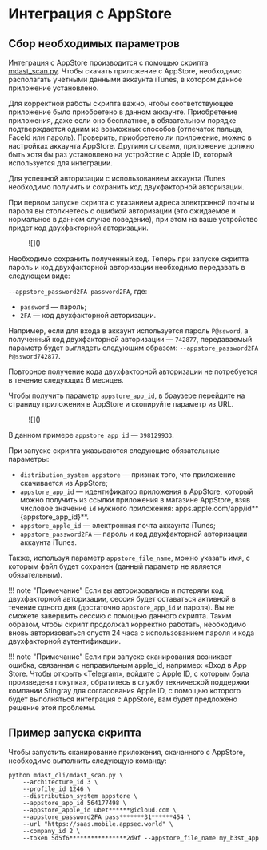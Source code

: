 # Интеграция с AppStore

## Сбор необходимых параметров

Интеграция с AppStore производится с помощью скрипта [mdast_scan.py](https://github.com/Dynamic-Mobile-Security/mdast-cli). Чтобы скачать приложение с AppStore, необходимо располагать учетными данными аккаунта iTunes, в котором данное приложение установлено.

Для корректной работы скрипта важно, чтобы соответствующее приложение было приобретено в данном аккаунте. Приобретение приложения, даже если оно бесплатное, в обязательном порядке подтверждается одним из возможных способов (отпечаток пальца, FaceId или пароль). Проверить, приобретено ли приложение, можно в настройках аккаунта AppStore. Другими словами, приложение должно быть хотя бы раз установлено на устройстве с Apple ID, который используется для интеграции.

Для успешной авторизации с использованием аккаунта iTunes необходимо получить и сохранить код двухфакторной авторизации.

При первом запуске скрипта с указанием адреса электронной почты и пароля вы столкнетесь с ошибкой авторизации (это ожидаемое и нормальное в данном случае поведение), при этом на ваше устройство придет код двухфакторной авторизации. 

<figure markdown>
![]()
</figure> 

Необходимо сохранить полученный код. Теперь при запуске скрипта пароль и код двухфакторной авторизации необходимо передавать в следующем виде:

`--appstore_password2FA password2FA`, где:

* `password` — пароль;
* `2FA` — код двухфакторной авторизации.

Например, если для входа в аккаунт используется пароль `P@ssword`, а полученный код двухфакторной авторизации — `742877`, передаваемый параметр будет выглядеть следующим образом: `--appstore_password2FA P@ssword742877`.

Повторное получение кода двухфакторной авторизации не потребуется в течение следующих 6 месяцев.

Чтобы получить параметр `appstore_app_id`, в браузере перейдите на страницу приложения в AppStore и скопируйте параметр из URL.

<figure markdown>
![]()
</figure> 

В данном примере `appstore_app_id` — `398129933`.

При запуске скрипта указываются следующие обязательные параметры:

* `distribution_system appstore` — признак того, что приложение скачивается из AppStore;
* `appstore_app_id` — идентификатор приложения в AppStore, который можно получить из ссылки приложения в магазине AppStore, взяв числовое значение `id` нужного приложения: apps.apple.com/app/id**{appstore_app_id}**.
* `appstore_apple_id` — электронная почта аккаунта iTunes;
* `appstore_password2FA` — пароль и код двухфакторной авторизации аккаунта iTunes.

Также, используя параметр `appstore_file_name`, можно указать имя, с которым файл будет сохранен (данный параметр не является обязательным).

!!! note "Примечание"
    Если вы авторизовались и потеряли код двухфакторной авторизации, сессия будет оставаться активной в течение одного дня (достаточно `appstore_app_id` и пароля). Вы не сможете завершить сессию с помощью данного скрипта. Таким образом, чтобы скрипт продолжал корректно работать, необходимо вновь авторизоваться спустя 24 часа с использованием пароля и кода двухфакторной аутентификации.

!!! note "Примечание"
    Если при запуске сканирования возникает ошибка, связанная с неправильным apple_id, например: «Вход в App Store. Чтобы открыть «Telegram», войдите с Apple ID, с которым была произведена покупка», обратитесь в службу технической поддержки компании Stingray для согласования Apple ID, с помощью которого будет выполняться интеграция с AppStore, вам будет предложено решение этой проблемы.

## Пример запуска скрипта

Чтобы запустить сканирование приложения, скачанного с AppStore, необходимо выполнить следующую команду:

    python mdast_cli/mdast_scan.py \
        --architecture_id 3 \
        --profile_id 1246 \
        --distribution_system appstore \
        --appstore_app_id 564177498 \
        --appstore_apple_id ubet******@icloud.com \
        --appstore_password2FA pass*******31******454 \
        --url "https://saas.mobile.appsec.world" \
        --company_id 2 \
        --token 5d5f6****************2d9f --appstore_file_name my_b3st_4pp